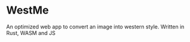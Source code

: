 # WestMe
An optimized web app to convert an image into western style. Written in Rust, WASM and JS 
